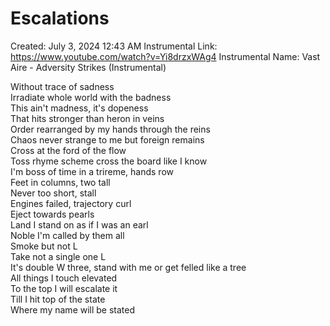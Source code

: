 # Escalations

Created: July 3, 2024 12:43 AM
Instrumental Link: https://www.youtube.com/watch?v=Yi8drzxWAg4
Instrumental Name: Vast Aire - Adversity Strikes (Instrumental)

Without trace of sadness  
Irradiate whole world with the badness  
This ain't madness, it's dopeness  
That hits stronger than heron in veins  
Order rearranged by my hands through the reins  
Chaos never strange to me but foreign remains  
Cross at the ford of the flow  
Toss rhyme scheme cross the board like I know  
I'm boss of time in a trireme, hands row  
Feet in columns, two tall  
Never too short, stall  
Engines failed, trajectory curl  
Eject towards pearls  
Land I stand on as if I was an earl  
Noble I'm called by them all  
Smoke but not L  
Take not a single one L  
It's double W three, stand with me or get felled like a tree  
All things I touch elevated  
To the top I will escalate it  
Till I hit top of the state  
Where my name will be stated  